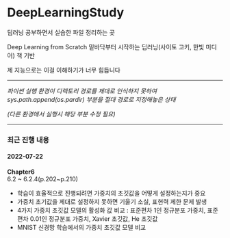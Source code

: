 # DeepLearningStudy

딥러닝 공부하면서 실습한 파일 정리하는 곳

Deep Learning from Scratch 밑바닥부터 시작하는 딥러닝(사이토 고키, 한빛 미디어) 책 기반

제 지능으로는 이걸 이해하기가 너무 힘듭니다

******

*파이썬 실행 환경이 디렉토리 경로를 제대로 인식하지 못하여 sys.path.append(os.pardir) 부분을 절대 경로로 지정해놓은 상태*

*(다른 환경에서 실행시 해당 부분 수정 필요)*


******

### 최근 진행 내용

#### 2022-07-22
**Chapter6**\
6.2 ~ 6.2.4(p.202~p.210)
- 학습이 효율적으로 진행되려면 가중치의 초깃값을 어떻게 설정하는지가 중요
- 가중치 초기값을 제대로 설정하지 못하면 기울기 소실, 표현력 제한 문제 발생
- 4가지 가중치 초깃값 모델의 활성화 값 비교 : 표준편차 1인 정규분포 가중치, 표준편차 0.01인 정규분포 가중치, Xavier 초깃값, He 초깃값
- MNIST 신경망 학습에서의 가중치 초깃값 모델 비교
